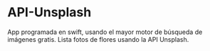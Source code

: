 # API-Unsplash
App programada en swift,  usando el  mayor motor de búsqueda de imágenes gratis. Lista fotos de flores usando la API Unsplash.
